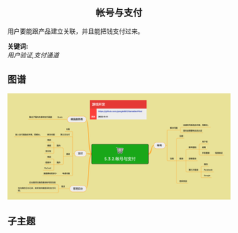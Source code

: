 <h2 align="center">帐号与支付</h2>
<p>
用户要能跟产品建立关联，并且能把钱支付过来。
</p>

**关键词:**<br/>
*用户验证,支付通道*

## 图谱
![图片加载中...](../exports/5.3.2.帐号与支付.png?raw=true)

## 子主题
